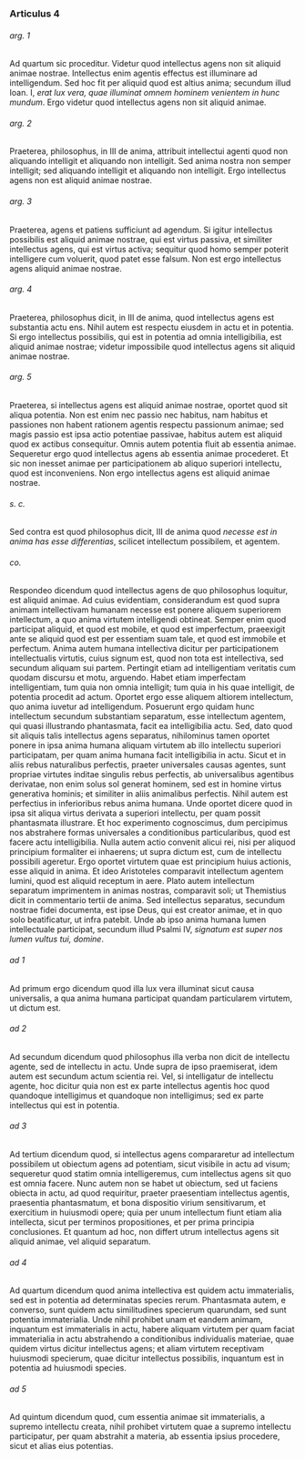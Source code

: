 ### Articulus 4

###### arg. 1
Ad quartum sic proceditur. Videtur quod intellectus agens non sit aliquid animae nostrae. Intellectus enim agentis effectus est illuminare ad intelligendum. Sed hoc fit per aliquid quod est altius anima; secundum illud Ioan. I, *erat lux vera, quae illuminat omnem hominem venientem in hunc mundum*. Ergo videtur quod intellectus agens non sit aliquid animae.

###### arg. 2
Praeterea, philosophus, in III de anima, attribuit intellectui agenti quod non aliquando intelligit et aliquando non intelligit. Sed anima nostra non semper intelligit; sed aliquando intelligit et aliquando non intelligit. Ergo intellectus agens non est aliquid animae nostrae.

###### arg. 3
Praeterea, agens et patiens sufficiunt ad agendum. Si igitur intellectus possibilis est aliquid animae nostrae, qui est virtus passiva, et similiter intellectus agens, qui est virtus activa; sequitur quod homo semper poterit intelligere cum voluerit, quod patet esse falsum. Non est ergo intellectus agens aliquid animae nostrae.

###### arg. 4
Praeterea, philosophus dicit, in III de anima, quod intellectus agens est substantia actu ens. Nihil autem est respectu eiusdem in actu et in potentia. Si ergo intellectus possibilis, qui est in potentia ad omnia intelligibilia, est aliquid animae nostrae; videtur impossibile quod intellectus agens sit aliquid animae nostrae.

###### arg. 5
Praeterea, si intellectus agens est aliquid animae nostrae, oportet quod sit aliqua potentia. Non est enim nec passio nec habitus, nam habitus et passiones non habent rationem agentis respectu passionum animae; sed magis passio est ipsa actio potentiae passivae, habitus autem est aliquid quod ex actibus consequitur. Omnis autem potentia fluit ab essentia animae. Sequeretur ergo quod intellectus agens ab essentia animae procederet. Et sic non inesset animae per participationem ab aliquo superiori intellectu, quod est inconveniens. Non ergo intellectus agens est aliquid animae nostrae.

###### s. c.
Sed contra est quod philosophus dicit, III de anima quod *necesse est in anima has esse differentias*, scilicet intellectum possibilem, et agentem.

###### co.
Respondeo dicendum quod intellectus agens de quo philosophus loquitur, est aliquid animae. Ad cuius evidentiam, considerandum est quod supra animam intellectivam humanam necesse est ponere aliquem superiorem intellectum, a quo anima virtutem intelligendi obtineat. Semper enim quod participat aliquid, et quod est mobile, et quod est imperfectum, praeexigit ante se aliquid quod est per essentiam suam tale, et quod est immobile et perfectum. Anima autem humana intellectiva dicitur per participationem intellectualis virtutis, cuius signum est, quod non tota est intellectiva, sed secundum aliquam sui partem. Pertingit etiam ad intelligentiam veritatis cum quodam discursu et motu, arguendo. Habet etiam imperfectam intelligentiam, tum quia non omnia intelligit; tum quia in his quae intelligit, de potentia procedit ad actum. Oportet ergo esse aliquem altiorem intellectum, quo anima iuvetur ad intelligendum. Posuerunt ergo quidam hunc intellectum secundum substantiam separatum, esse intellectum agentem, qui quasi illustrando phantasmata, facit ea intelligibilia actu. Sed, dato quod sit aliquis talis intellectus agens separatus, nihilominus tamen oportet ponere in ipsa anima humana aliquam virtutem ab illo intellectu superiori participatam, per quam anima humana facit intelligibilia in actu. Sicut et in aliis rebus naturalibus perfectis, praeter universales causas agentes, sunt propriae virtutes inditae singulis rebus perfectis, ab universalibus agentibus derivatae, non enim solus sol generat hominem, sed est in homine virtus generativa hominis; et similiter in aliis animalibus perfectis. Nihil autem est perfectius in inferioribus rebus anima humana. Unde oportet dicere quod in ipsa sit aliqua virtus derivata a superiori intellectu, per quam possit phantasmata illustrare. Et hoc experimento cognoscimus, dum percipimus nos abstrahere formas universales a conditionibus particularibus, quod est facere actu intelligibilia. Nulla autem actio convenit alicui rei, nisi per aliquod principium formaliter ei inhaerens; ut supra dictum est, cum de intellectu possibili ageretur. Ergo oportet virtutem quae est principium huius actionis, esse aliquid in anima. Et ideo Aristoteles comparavit intellectum agentem lumini, quod est aliquid receptum in aere. Plato autem intellectum separatum imprimentem in animas nostras, comparavit soli; ut Themistius dicit in commentario tertii de anima. Sed intellectus separatus, secundum nostrae fidei documenta, est ipse Deus, qui est creator animae, et in quo solo beatificatur, ut infra patebit. Unde ab ipso anima humana lumen intellectuale participat, secundum illud Psalmi IV, *signatum est super nos lumen vultus tui, domine*.

###### ad 1
Ad primum ergo dicendum quod illa lux vera illuminat sicut causa universalis, a qua anima humana participat quandam particularem virtutem, ut dictum est.

###### ad 2
Ad secundum dicendum quod philosophus illa verba non dicit de intellectu agente, sed de intellectu in actu. Unde supra de ipso praemiserat, idem autem est secundum actum scientia rei. Vel, si intelligatur de intellectu agente, hoc dicitur quia non est ex parte intellectus agentis hoc quod quandoque intelligimus et quandoque non intelligimus; sed ex parte intellectus qui est in potentia.

###### ad 3
Ad tertium dicendum quod, si intellectus agens compararetur ad intellectum possibilem ut obiectum agens ad potentiam, sicut visibile in actu ad visum; sequeretur quod statim omnia intelligeremus, cum intellectus agens sit quo est omnia facere. Nunc autem non se habet ut obiectum, sed ut faciens obiecta in actu, ad quod requiritur, praeter praesentiam intellectus agentis, praesentia phantasmatum, et bona dispositio virium sensitivarum, et exercitium in huiusmodi opere; quia per unum intellectum fiunt etiam alia intellecta, sicut per terminos propositiones, et per prima principia conclusiones. Et quantum ad hoc, non differt utrum intellectus agens sit aliquid animae, vel aliquid separatum.

###### ad 4
Ad quartum dicendum quod anima intellectiva est quidem actu immaterialis, sed est in potentia ad determinatas species rerum. Phantasmata autem, e converso, sunt quidem actu similitudines specierum quarundam, sed sunt potentia immaterialia. Unde nihil prohibet unam et eandem animam, inquantum est immaterialis in actu, habere aliquam virtutem per quam faciat immaterialia in actu abstrahendo a conditionibus individualis materiae, quae quidem virtus dicitur intellectus agens; et aliam virtutem receptivam huiusmodi specierum, quae dicitur intellectus possibilis, inquantum est in potentia ad huiusmodi species.

###### ad 5
Ad quintum dicendum quod, cum essentia animae sit immaterialis, a supremo intellectu creata, nihil prohibet virtutem quae a supremo intellectu participatur, per quam abstrahit a materia, ab essentia ipsius procedere, sicut et alias eius potentias.

